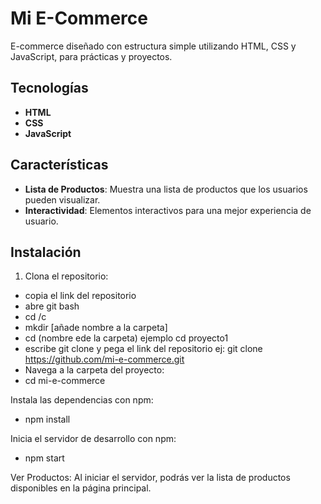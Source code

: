 # Mi E-Commerce

E-commerce diseñado con estructura simple utilizando HTML, CSS y JavaScript, para prácticas y proyectos.

## Tecnologías

- **HTML**
- **CSS** 
- **JavaScript**

## Características

- **Lista de Productos**: Muestra una lista de productos que los usuarios pueden visualizar.
- **Interactividad**: Elementos interactivos para una mejor experiencia de usuario.

## Instalación

1. Clona el repositorio:

   
- copia el link del repositorio   
- abre git bash
- cd /c
- mkdir [añade nombre a la carpeta] 
- cd (nombre ede la carpeta) ejemplo cd proyecto1
- escribe git clone  y pega el link del repositorio ej: git clone https://github.com/mi-e-commerce.git
- Navega a la carpeta del proyecto:
- cd mi-e-commerce

Instala las dependencias con npm:
- npm install

Inicia el servidor de desarrollo con npm:
- npm start

Ver Productos: Al iniciar el servidor, podrás ver la lista de productos disponibles en la página principal.
